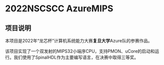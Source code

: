 # 2022NSCSCC AzureMIPS

## 项目说明

本项目是2022年“龙芯杯”计算机系统能力大赛**复旦大学**Azure队的参赛作品。

该项目实现了一个双发射的MIPS32小端序CPU，支持PMON、uCore的启动和运行。我们使用了SpinalHDL作为主要编写语言，在决赛中取得三等奖。
